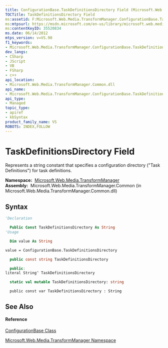 ```yaml
---
title: ConfigurationBase.TaskDefinitionsDirectory Field (Microsoft.Web.Media.TransformManager)
TOCTitle: TaskDefinitionsDirectory Field
ms:assetid: F:Microsoft.Web.Media.TransformManager.ConfigurationBase.TaskDefinitionsDirectory
ms:mtpsurl: https://msdn.microsoft.com/en-us/library/microsoft.web.media.transformmanager.configurationbase.taskdefinitionsdirectory(v=VS.90)
ms:contentKeyID: 35520834
ms.date: 06/14/2012
mtps_version: v=VS.90
f1_keywords:
- Microsoft.Web.Media.TransformManager.ConfigurationBase.TaskDefinitionsDirectory
dev_langs:
- CSharp
- JScript
- VB
- FSharp
- c++
api_location:
- Microsoft.Web.Media.TransformManager.Common.dll
api_name:
- Microsoft.Web.Media.TransformManager.ConfigurationBase.TaskDefinitionsDirectory
api_type:
- Managed
topic_type:
- apiref
- kbSyntax
product_family_name: VS
ROBOTS: INDEX,FOLLOW
---
```


# TaskDefinitionsDirectory Field

Represents a string constant that specifies a configuration directory ("Task Definitions") for task definitions.

**Namespace:**  [Microsoft.Web.Media.TransformManager](microsoft-web-media-transformmanager-namespace.md)  
**Assembly:**  Microsoft.Web.Media.TransformManager.Common (in Microsoft.Web.Media.TransformManager.Common.dll)

## Syntax

``` vb
'Declaration

  Public Const TaskDefinitionsDirectory As String
'Usage

  Dim value As String

value = ConfigurationBase.TaskDefinitionsDirectory
```

``` csharp
  public const string TaskDefinitionsDirectory
```

``` c++
  public:
literal String^ TaskDefinitionsDirectory
```

``` fsharp
  static val mutable TaskDefinitionsDirectory: string
```

``` jscript
  public const var TaskDefinitionsDirectory : String
```

## See Also

#### Reference

[ConfigurationBase Class](configurationbase-class-microsoft-web-media-transformmanager.md)

[Microsoft.Web.Media.TransformManager Namespace](microsoft-web-media-transformmanager-namespace.md)

